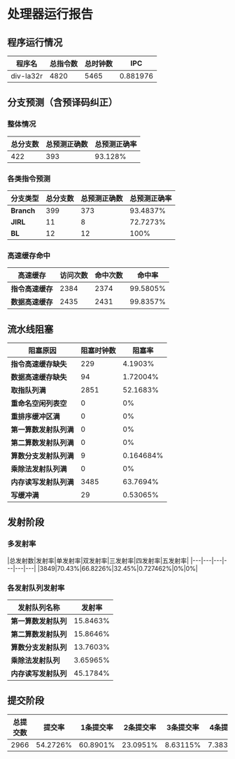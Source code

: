 # 处理器运行报告
## 程序运行情况
|程序名|总指令数|总时钟数|IPC|
|---|---|---|---|
|div-la32r|4820|5465|0.881976|

## 分支预测（含预译码纠正）
### 整体情况
|总分支数|总预测正确数|总预测正确率|
|---|---|---|
|422|393|93.128%|

### 各类指令预测
|分支类型|总分支数|总预测正确数|总预测正确率|
|---|---|---|---|
|**Branch**| 399 | 373 | 93.4837%|
|**JIRL**| 11 | 8 | 72.7273%|
|**BL**| 12 | 12 | 100%|

### 高速缓存命中
|高速缓存|访问次数|命中次数|命中率|
|---|---|---|---|
|**指令高速缓存**| 2384 | 2374 | 99.5805%|
|**数据高速缓存**| 2435 | 2431 | 99.8357%|
## 流水线阻塞
|阻塞原因|阻塞时钟数|阻塞率|
|---|---|---|
|**指令高速缓存缺失**| 229 | 4.1903%|
|**数据高速缓存缺失**| 94 | 1.72004%|
|**取指队列满**| 2851 | 52.1683%|
|**重命名空闲列表空**|0 | 0%|
|**重排序缓冲区满**|0 | 0%|
|**第一算数发射队列满**|0 | 0%|
|**第二算数发射队列满**|0 | 0%|
|**算数分支发射队列满**|9 | 0.164684%|
|**乘除法发射队列满**|0 | 0%|
|**内存读写发射队列满**|3485 | 63.7694%|
|**写缓冲满**|29 | 0.53065%|

## 发射阶段
### 多发射率
|总发射数|发射率|单发射率|双发射率|三发射率|四发射率|五发射率|
|---|---|---|---|---|---|
|3849|70.43%|66.8226%|32.45%|0.727462%|0%|0%|

### 各发射队列发射率
|发射队列名称|发射率|
|---|---|
|**第一算数发射队列**|15.8463%|
|**第二算数发射队列**|15.8646%|
|**算数分支发射队列**|13.7603%|
|**乘除法发射队列**|3.65965%|
|**内存读写发射队列**|45.1784%|

## 提交阶段
|总提交数|提交率|1条提交率|2条提交率|3条提交率|4条提交率|
|---|---|---|---|---|---|
|2966|54.2726%|60.8901%|23.0951%|8.63115%|7.38368%|
